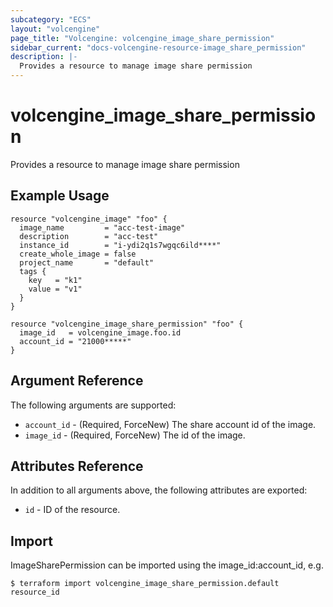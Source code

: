 ```yaml
---
subcategory: "ECS"
layout: "volcengine"
page_title: "Volcengine: volcengine_image_share_permission"
sidebar_current: "docs-volcengine-resource-image_share_permission"
description: |-
  Provides a resource to manage image share permission
---
```

# volcengine_image_share_permission
Provides a resource to manage image share permission
## Example Usage
```hcl
resource "volcengine_image" "foo" {
  image_name         = "acc-test-image"
  description        = "acc-test"
  instance_id        = "i-ydi2q1s7wgqc6ild****"
  create_whole_image = false
  project_name       = "default"
  tags {
    key   = "k1"
    value = "v1"
  }
}

resource "volcengine_image_share_permission" "foo" {
  image_id   = volcengine_image.foo.id
  account_id = "21000*****"
}
```
## Argument Reference
The following arguments are supported:
* `account_id` - (Required, ForceNew) The share account id of the image.
* `image_id` - (Required, ForceNew) The id of the image.

## Attributes Reference
In addition to all arguments above, the following attributes are exported:
* `id` - ID of the resource.



## Import
ImageSharePermission can be imported using the image_id:account_id, e.g.
```
$ terraform import volcengine_image_share_permission.default resource_id
```


